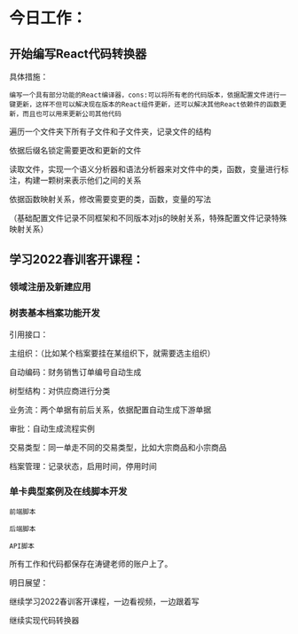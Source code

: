 # 今日工作：

## 开始编写React代码转换器

具体措施：

    编写一个具有部分功能的React编译器，cons:可以将所有老的代码版本，依据配置文件进行一键更新，这样不但可以解决现在版本的React组件更新，还可以解决其他React依赖件的函数更新，而且也可以用来更新公司其他代码

遍历一个文件夹下所有子文件和子文件夹，记录文件的结构

依据后缀名锁定需要更改和更新的文件

读取文件，实现一个语义分析器和语法分析器来对文件中的类，函数，变量进行标注，构建一颗树来表示他们之间的关系

依据函数映射关系，修改需要变更的类，函数，变量的写法

（基础配置文件记录不同框架和不同版本对js的映射关系，特殊配置文件记录特殊映射关系）

## 学习2022春训客开课程：

### 领域注册及新建应用

### 树表基本档案功能开发

引用接口：

主组织：（比如某个档案要挂在某组织下，就需要选主组织）

自动编码：财务销售订单编号自动生成

树型结构：对供应商进行分类

业务流：两个单据有前后关系，依据配置自动生成下游单据

审批：自动生成流程实例

交易类型：同一单走不同的交易类型，比如大宗商品和小宗商品

档案管理：记录状态，启用时间，停用时间

### 单卡典型案例及在线脚本开发

    前端脚本

    后端脚本

    API脚本

所有工作和代码都保存在涛键老师的账户上了。

明日展望：

继续学习2022春训客开课程，一边看视频，一边跟着写

继续实现代码转换器
